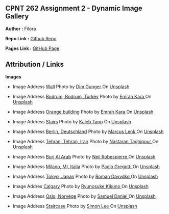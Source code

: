 ## CPNT 262 Assignment 2 - Dynamic Image Gallery

**Author :** Filora

**Repo Link :** [Github Repo](https://github.com/aeoyu/cpnt262-a2)

**Pages Link :** [GitHub Page](https://aeoyu.github.io/cpnt262-a2/)

## Attribution / Links

**Images**

- Image Address [Wall](https://unsplash.com/photos/CenRLLNjLj0)
  Photo by <a href="https://unsplash.com/@gundim">
  Dim Gunger </a>
  On <a href="https://unsplash.com">Unsplash</a>

- Image Address [Bodrum, Bodrum, Turkey](https://unsplash.com/photos/75rVw_1losM)
  Photo by <a href="https://unsplash.com/@emrahkara">
  Emrah Kara </a>
  On <a href="https://unsplash.com">Unsplash</a>

- Image Address [Orange building](https://unsplash.com/photos/WbtzLqSt52s)
  Photo by <a href="https://unsplash.com/@emrahkara">
  Emrah Kara </a>
  On <a href="https://unsplash.com">Unsplash</a>

- Image Address [Stairs](https://unsplash.com/photos/-xr7uKVY8QM)
  Photo by <a href="https://unsplash.com/@kalebtapp">
  Kaleb Tapp</a>
  On <a href="https://unsplash.com">Unsplash</a>

- Image Address [Berlin, Deutschland](https://unsplash.com/photos/RXKWTpqYQnE)
  Photo by <a href="https://unsplash.com/@marcuslenk"> Marcus Lenk </a> On <a href="https://unsplash.com">Unsplash</a>

- Image Address [Tehran, Tehran, Iran](https://unsplash.com/photos/b5BoZovknU4)
  Photo by <a href="https://unsplash.com/@niiaann"> Nastaran Taghipour </a>
  On <a href="https://unsplash.com">Unsplash</a>

- Image Address [Burj Al Arab](https://unsplash.com/photos/CgIyn3pKLvM)
  Photo by <a href="https://unsplash.com/@neilrobespierre"> Neil Robespierre </a>
  On <a href="https://unsplash.com">Unsplash</a>

- Image Address [Milano, MI, Italia](https://unsplash.com/photos/dOTMrZVB2PM)
  Photo by <a href="https://unsplash.com/@paolo_gregotti"> Paolo Gregotti </a>
  On <a href="https://unsplash.com">Unsplash</a>

- Image Address [Tokyo, Japan](https://unsplash.com/photos/gvPvj3jg9Gw)
  Photo by <a href="https://unsplash.com/@jdavydko"> Roman Davydko </a> On <a href="https://unsplash.com">Unsplash</a>

- Image Addres [Calgary](https://unsplash.com/photos/fhuzzPbe50E)
  Photo by <a href="https://unsplash.com/@ryunosuke_kikuno"> Ryunosuke Kikuno </a>
  On <a href="https://unsplash.com">Unsplash</a>

- Image Address [Oslo, Norvège](https://unsplash.com/photos/h0J6-3m3Uk0)
  Photo by <a href="https://unsplash.com/@samda"> Samuel Daniel </a>
  On <a href="https://unsplash.com">Unsplash</a>

- Image Address [Staircase](https://unsplash.com/photos/EbwaiwOqoCI)
  Photo by <a href="https://unsplash.com/@simonppt"> Simon Lee </a>
  On <a href="https://unsplash.com">Unsplash</a>
